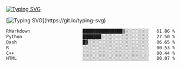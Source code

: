 [![Typing SVG](https://readme-typing-svg.demolab.com?font=Fira+Code&duration=1&pause=1000&center=true&vCenter=true&width=435&lines=Ivy+Streeter)](https://git.io/typing-svg)

[![Typing SVG](https://readme-typing-svg.demolab.com?font=Fira+Code&pause=1000&center=true&width=435&lines=Hello%2C+nice+to+meet+you!;I+am+a+researcher+in+biotech.;I+am+interested+in+bioinformatics.;I+am+self-taught+and+love+learning.;Feel+free+to+reach+out!)](https://git.io/typing-svg)
<!--START_SECTION:waka-->

```txt
RMarkdown                    ███████████████▒░░░░░░░░░   61.86 %
Python                       ███████░░░░░░░░░░░░░░░░░░   27.50 %
Bash                         █▓░░░░░░░░░░░░░░░░░░░░░░░   06.65 %
R                            ░░░░░░░░░░░░░░░░░░░░░░░░░   00.53 %
C++                          ░░░░░░░░░░░░░░░░░░░░░░░░░   00.44 %
HTML                         ░░░░░░░░░░░░░░░░░░░░░░░░░   00.07 %
```

<!--END_SECTION:waka-->
